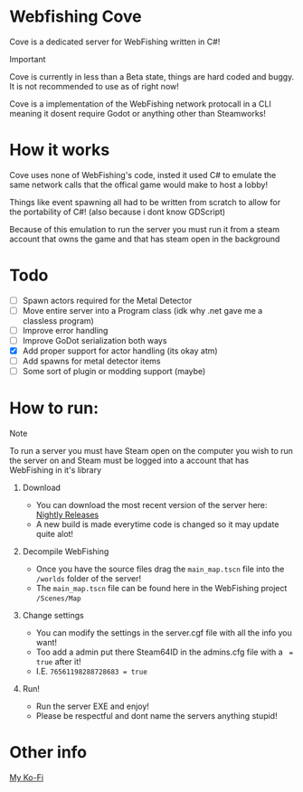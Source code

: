 # Webfishing Cove
Cove is a dedicated server for WebFishing written in C#!

> [!IMPORTANT]  
> Cove is currently in less than a Beta state, things are hard coded and buggy.
> It is not recommended to use as of right now!

Cove is a implementation of the WebFishing network protocall in a CLI meaning it dosent require Godot or anything other than Steamworks!

# How it works
Cove uses none of WebFishing's code, insted it used C# to emulate the same network calls that the offical game would make to host a lobby!

Things like event spawning all had to be written from scratch to allow for the portability of C#! (also because i dont know GDScript)

Because of this emulation to run the server you must run it from a steam account that owns the game and that has steam open in the background


# Todo
- [ ] Spawn actors required for the Metal Detector
- [ ] Move entire server into a Program class (idk why .net gave me a classless program)
- [ ] Improve error handling
- [ ] Improve GoDot serialization both ways
- [X] Add proper support for actor handling (its okay atm)
- [ ] Add spawns for metal detector items
- [ ] Some sort of plugin or modding support (maybe)

# How to run:

> [!NOTE]  
> To run a server you must have Steam open on the computer you wish to run the server on
> and Steam must be logged into a account that has WebFishing in it's library 

1. Download
	- You can download the most recent version of the server here: [Nightly Releases](https://github.com/DrMeepso/WebFishingCove/tags)
	- A new build is made everytime code is changed so it may update quite alot!

2. Decompile WebFishing
	- Once you have the source files drag the `main_map.tscn` file into the `/worlds` folder of the server!
	- The `main_map.tscn` file can be found here in the WebFishing project `/Scenes/Map`

3. Change settings
	- You can modify the settings in the server.cgf file with all the info you want!
	- Too add a admin put there Steam64ID in the admins.cfg file with a ` = true` after it!
	- I.E. `76561198288728683 = true`

4. Run!
	- Run the server EXE and enjoy! 
	- Please be respectful and dont name the servers anything stupid!


# Other info

[My Ko-Fi](https://ko-fi.com/drmeepso)